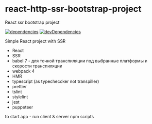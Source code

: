 # react-http-ssr-bootstrap-project

React ssr bootstrap project

[![dependencies](https://david-dm.org/budarin/react-http-ssr-bootstrap-project.svg)](https://david-dm.org/budarin/react-http-ssr-bootstrap-project) [![devDependencies](https://david-dm.org/budarin/react-http-ssr-bootstrap-project/dev-status.svg)](https://david-dm.org/budarin/react-http-ssr-bootstrap-project?type=dev)

Simple React project with SSR

-   React
-   SSR
-   babel 7 - для точной транспиляции под выбранные платформы и скорости транспиляции
-   webpack 4
-   HMR
-   typescript (as typecheccker not transpiller)
-   prettier
-   tslint
-   stylelint
-   jest
-   puppeteer

to start app - run client & server npm scripts
